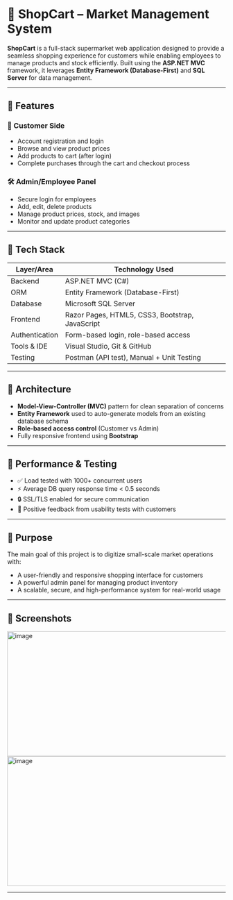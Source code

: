 # 🛒 ShopCart – Market Management System

**ShopCart** is a full-stack supermarket web application designed to provide a seamless shopping experience for customers while enabling employees to manage products and stock efficiently. Built using the **ASP.NET MVC** framework, it leverages **Entity Framework (Database-First)** and **SQL Server** for data management.

---

## 🚀 Features

### 👥 Customer Side
- Account registration and login
- Browse and view product prices
- Add products to cart (after login)
- Complete purchases through the cart and checkout process

### 🛠️ Admin/Employee Panel
- Secure login for employees
- Add, edit, delete products
- Manage product prices, stock, and images
- Monitor and update product categories

---

## 🧰 Tech Stack

| Layer/Area        | Technology Used                 |
|-------------------|----------------------------------|
| Backend           | ASP.NET MVC (C#)                |
| ORM               | Entity Framework (Database-First) |
| Database          | Microsoft SQL Server            |
| Frontend          | Razor Pages, HTML5, CSS3, Bootstrap, JavaScript |
| Authentication    | Form-based login, role-based access |
| Tools & IDE       | Visual Studio, Git & GitHub     |
| Testing           | Postman (API test), Manual + Unit Testing |

---

## 🧠 Architecture

- **Model-View-Controller (MVC)** pattern for clean separation of concerns
- **Entity Framework** used to auto-generate models from an existing database schema
- **Role-based access control** (Customer vs Admin)
- Fully responsive frontend using **Bootstrap**

---

## 🧪 Performance & Testing

- ✅ Load tested with 1000+ concurrent users
- ⚡ Average DB query response time < 0.5 seconds
- 🔒 SSL/TLS enabled for secure communication
- 👤 Positive feedback from usability tests with customers

---

## 🎯 Purpose

The main goal of this project is to digitize small-scale market operations with:
- A user-friendly and responsive shopping interface for customers
- A powerful admin panel for managing product inventory
- A scalable, secure, and high-performance system for real-world usage

---

## 📸 Screenshots

<img width="568" height="288" alt="image" src="https://github.com/user-attachments/assets/6cc8d75c-6e78-4f17-9a74-9554c8588cde" />

<img width="524" height="299" alt="image" src="https://github.com/user-attachments/assets/cde6692a-ea4f-4eda-ad40-e19180f0bc3d" />

---


